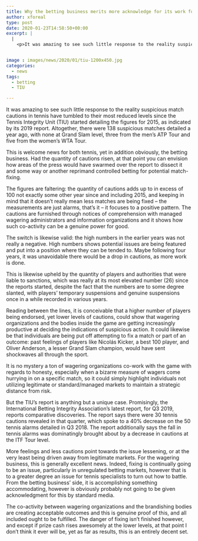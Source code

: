 ```yaml
---
title: Why the betting business merits more acknowledge for its work for tennis
author: xforeal 
type: post
date: 2020-01-23T14:58:50+00:00
excerpt: |
  |
    <p>It was amazing to see such little response to the reality suspicious match cautions in tennis have tumbled to their most minimal levels since the Tennis Integrity Unit (TIU) started announcing the figures for 2015, as indicated by its 2019 report </p>


image : images/news/2020/01/tiu-1200x450.jpg
categories:
  - news
tags:
  - betting
  - TIU

---
```

It was amazing to see such little response to the reality suspicious match cautions in tennis have tumbled to their most reduced levels since the Tennis Integrity Unit (TIU) started detailing the figures for 2015, as indicated by its 2019 report. Altogether, there were 138 suspicious matches detailed a year ago, with none at Grand Slam level, three from the men’s ATP Tour and five from the women’s WTA Tour.

This is welcome news for both tennis, yet in addition obviously, the betting business. Had the quantity of cautions risen, at that point you can envision how areas of the press would have swarmed over the report to dissect it and some way or another reprimand controlled betting for potential match-fixing.

The figures are faltering: the quantity of cautions adds up to in excess of 100 not exactly some other year since and including 2015, and keeping in mind that it doesn’t really mean less matches are being fixed – the measurements are just alarms, that’s it – it focuses to a positive pattern. The cautions are furnished through notices of comprehension with managed wagering administrators and information organizations and it shows how such co-activity can be a genuine power for good.

The switch is likewise valid: the high numbers in the earlier years was not really a negative. High numbers shows potential issues are being featured and put into a position where they can be tended to. Maybe following four years, it was unavoidable there would be a drop in cautions, as more work is done.

This is likewise upheld by the quantity of players and authorities that were liable to sanctions, which was really at its most elevated number (26) since the reports started, despite the fact that the numbers are to some degree slanted, with players’ temporary suspensions and genuine suspensions once in a while recorded in various years.

Reading between the lines, it is conceivable that a higher number of players being endorsed, yet lower levels of cautions, could show that wagering organizations and the bodies inside the game are getting increasingly productive at deciding the indications of suspicious action. It could likewise be that individuals are being put off attempting to fix a match or part of an outcome: past feelings of players like Nicolás Kicker, a best 100 player, and Oliver Anderson, a lesser Grand Slam champion, would have sent shockwaves all through the sport.

It is no mystery a ton of wagering organizations co-work with the game with regards to honesty, especially when a bizarre measure of wagers come hurrying in on a specific match, so it could simply highlight individuals not utilizing legitimate or standard/managed markets to maintain a strategic distance from risk.

But the TIU’s report is anything but a unique case. Promisingly, the International Betting Integrity Association’s latest report, for Q3 2019, reports comparative discoveries. The report says there were 30 tennis cautions revealed in that quarter, which spoke to a 40% decrease on the 50 tennis alarms detailed in Q3 2018. The report additionally says the fall in tennis alarms was dominatingly brought about by a decrease in cautions at the ITF Tour level.

More feelings and less cautions point towards the issue lessening, or at the very least being driven away from legitimate markets. For the wagering business, this is generally excellent news. Indeed, fixing is continually going to be an issue, particularly in unregulated betting markets, however that is to a greater degree an issue for tennis specialists to turn out how to battle. From the betting business’ side, it is accomplishing something accommodating, however is obviously probably not going to be given acknowledgment for this by standard media.

The co-activity between wagering organizations and the brandishing bodies are creating acceptable outcomes and this is genuine proof of this, and all included ought to be fulfilled. The danger of fixing isn’t finished however, and except if prize cash rises awesomely at the lower levels, at that point I don’t think it ever will be, yet as far as results, this is an entirely decent set.